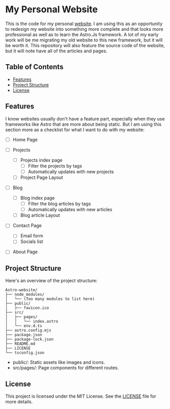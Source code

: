 # My Personal Website
This is the code for my personal [website](https://gabsavard.com). I am using this as an opportunity to redesign my website into something more complete and that looks more professional as well as to learn the Astro.Js framework. A lot of my early work will be me migrating my old website to this new framework, but it will be worth it. This repository will also feature the source code of the website, but it will note have all of the articles and pages.

## Table of Contents
- [Features](#features)
- [Project Structure](#project_structure)
- [License](#license)

## Features
I know websites usually don't have a feature part, especially when they use frameworks like Astro that are more about being static. But I am using this section more as a checklist for what I want to do with my website:

- [ ] Home Page
- [ ] Projects
	- [ ] Projects index page
		- [ ] Filter the projects by tags
		- [ ] Automatically updates with new projects
	- [ ] Project Page Layout
- [ ] Blog
	- [ ] Blog index page
		- [ ] Filter the blog articles by tags
		- [ ] Automatically updates with new articles
	- [ ] Blog article Layout
- [ ] Contact Page
	- [ ] Email form
	- [ ] Socials list
- [ ] About Page


## Project Structure
Here's an overview of the project structure:
```
Astro-website/
├── node_modules/
│   └── (Too many modules to list here)
├── public/
│   ├── favicon.ico
├── src/
│   ├── pages/
│   │   └── index.astro
│   └── env.d.ts
├── astro.config.mjs
├── package.json
├── package-lock.json
├── README.md
├── LICENSE
└── tsconfig.json
```
- public/: Static assets like images and icons.
- src/pages/: Page components for different routes.

## License
This project is licensed under the MIT License. See the [LICENSE](LICENSE) file for more details.